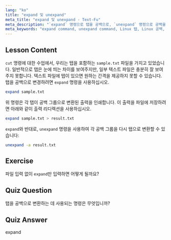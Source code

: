 ```yaml
---
lang: "ko"
title: "expand 및 unexpand"
meta_title: "expand 및 unexpand - Text-Fu"
meta_description: "`expand` 명령으로 탭을 공백으로, `unexpand` 명령으로 공백을 탭으로 변환하는 방법을 배웁니다. 이 Linux 튜토리얼을 통해 텍스트 파일 서식을 개선하세요."
meta_keywords: "expand command, unexpand command, Linux 탭, Linux 공백, 텍스트 서식, Linux 튜토리얼, 초보자 Linux, Linux 가이드"
---
```


## Lesson Content

`cut` 명령에 대한 수업에서, 우리는 탭을 포함하는 `sample.txt` 파일을 가지고 있었습니다. 일반적으로 탭은 눈에 띄는 차이를 보여주지만, 일부 텍스트 파일은 충분히 잘 보여주지 못합니다. 텍스트 파일에 탭이 있으면 원하는 간격을 제공하지 못할 수 있습니다. 탭을 공백으로 변경하려면 `expand` 명령을 사용하십시오.

```bash
expand sample.txt
```

위 명령은 각 탭이 공백 그룹으로 변환된 출력을 인쇄합니다. 이 출력을 파일에 저장하려면 아래와 같이 출력 리디렉션을 사용하십시오.

```bash
expand sample.txt > result.txt
```

`expand`와 반대로, `unexpand` 명령을 사용하여 각 공백 그룹을 다시 탭으로 변환할 수 있습니다:

```bash
unexpand -a result.txt
```

## Exercise

파일 입력 없이 `expand`만 입력하면 어떻게 될까요?

## Quiz Question

탭을 공백으로 변환하는 데 사용되는 명령은 무엇입니까?

## Quiz Answer

expand
